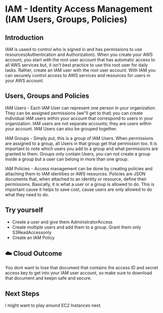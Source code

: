 
# IAM - Identity Access Management (IAM Users, Groups, Policies)

## Introduction

IAM is useed to control who is signed in and has permissions to use resources(Authentication and Authorization). When you create your AWS account, you start with the root user account that has automatic access to all AWS services but, it isn't best practice to use this root user for daily tasks. Rather, create an IAM user with the root user account. With IAM you can securely control access to AWS services and resources for users in your AWS account.

## Users, Groups and Policies 

IAM Users - Each IAM User can represent one person in your organization. They can be assigned permissions (we"ll get to that) you can create individual IAM users within your account that correspond to users in your organization. IAM users are not separate accounts; they are users within your account. IAM Users can also be grouped together.

IAM Groups - Simply put, this is a group of IAM Users. When permissions are assigned to a group, all Users in that group get that permission too. It is important to note which users you add to a group and what permissions are granted to them. Groups only contain Users, you can not create a group inside a group but a user can belong in more than one group.

IAM Policies - Access management can be done by creating policies and attaching them to IAM identities or AWS resources. Policies are JSON documents that, when attached to an identity or resource, define their permissions. Basically, it is what a user or a group is allowed to do. This is important cause it helps to save cost, cause users are only allowed to do what they need to do. 



## Try yourself

- Create a user and give them AdministratorAccess
- Create multiple users and add them to a group. Grant them only S3ReadAccessonly
- Create an IAM Policy 


## ☁️ Cloud Outcome

You dont want to lose that document that contains the access ID and secret access key to get into your IAM user account, so make sure to download that document and keepn safe and secure.

## Next Steps

I might want to play around EC2 Instances next. 

